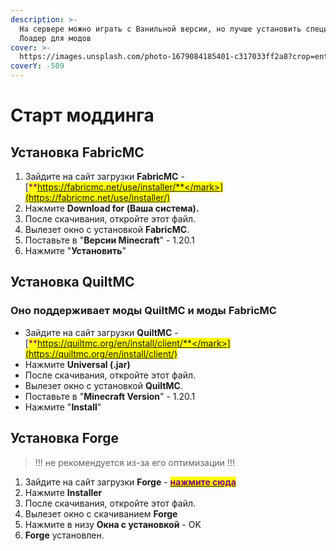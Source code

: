 ```yaml
---
description: >-
  На сервере можно играть с Ванильной версии, но лучше установить специальный
  Лоадер для модов
cover: >-
  https://images.unsplash.com/photo-1679084185401-c317033ff2a8?crop=entropy&cs=srgb&fm=jpg&ixid=MnwxOTcwMjR8MHwxfHJhbmRvbXx8fHx8fHx8fDE2ODExOTU1NDY&ixlib=rb-4.0.3&q=85
coverY: -509
---
```


# Старт моддинга

## Установка FabricMC

1. Зайдите на сайт загрузки **FabricMC** - [<mark style="color:purple;">**https://fabricmc.net/use/installer/**</mark>](https://fabricmc.net/use/installer/)
2. Нажмите **Download for (Ваша система).**
3. После скачивания, откройте этот файл.
4. Вылезет окно с установкой **FabricMC**.&#x20;
5. Поставьте в "**Версии Minecraft**" - 1.20.1
6. Нажмите "**Установить**"

## Установка QuiltMC

### Оно поддерживает моды QuiltMC и моды FabricMC

* Зайдите на сайт загрузки **QuiltMC** - [<mark style="color:purple;">**https://quiltmc.org/en/install/client/**</mark>](https://quiltmc.org/en/install/client/)
* Нажмите **Universal (.jar)**
* После скачивания, откройте этот файл.
* Вылезет окно с установкой **QuiltMC**.&#x20;
* Поставьте в "**Minecraft Version**" - 1.20.1
* Нажмите "**Install**"

## Установка Forge

> !!! не рекомендуется из-за его оптимизации !!!

1. Зайдите на сайт загрузки **Forge** - [<mark style="color:purple;">**нажмите сюда**</mark>](https://files.minecraftforge.net/net/minecraftforge/forge/index\_1.19.3.html)
2. Нажмите **Installer**
3. После скачивания, откройте этот файл.
4. Вылезет окно с скачиванием **Forge**
5. Нажмите в низу **Окна с установкой** - OK
6. **Forge** установлен.
